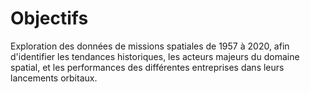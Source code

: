# Objectifs
Exploration des données de missions spatiales de 1957 à 2020, afin d'identifier les tendances historiques, les acteurs majeurs du domaine spatial, et les performances des différentes entreprises dans leurs lancements orbitaux.
